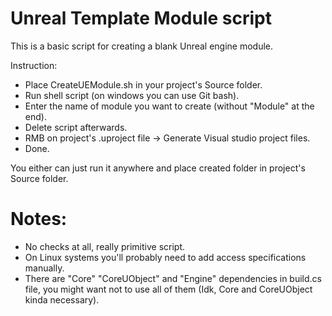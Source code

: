 # Unreal Template Module script
This is a basic script for creating a blank Unreal engine module.

Instruction:
- Place CreateUEModule.sh in your project's Source folder.
- Run shell script (on windows you can use Git bash).
- Enter the name of module you want to create (without "Module" at the end).
- Delete script afterwards.
- RMB on project's .uproject file -> Generate Visual studio project files.
- Done.

You either can just run it anywhere and place created folder in project's Source folder. 

# Notes:
- No checks at all, really primitive script.
- On Linux systems you'll probably need to add access specifications manually. 
- There are "Core" "CoreUObject" and "Engine" dependencies in build.cs file, you might want not to use all of them (Idk, Core and CoreUObject kinda necessary).
